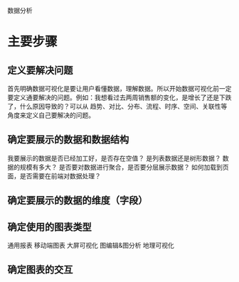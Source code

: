 数据分析 

# 主要步骤

## 定义要解决问题
首先明确数据可视化是要让用户看懂数据，理解数据。所以开始数据可视化前一定要定义通要解决的问题。例如：我想看过去两周销售额的变化，是增长了还是下跌了，什么原因导致的？可以从 趋势、对比、分布、流程、时序、空间、关联性等角度来定义自己要解决的问题。

## 确定要展示的数据和数据结构
我要展示的数据是否已经加工好，是否存在空值？
是列表数据还是树形数据？
数据的规模有多大？
是否要对数据进行聚合，是否要分层展示数据？
如何加载到页面，是否需要在前端对数据处理？

## 确定要展示的数据的维度（字段）


## 确定使用的图表类型
通用报表
移动端图表
大屏可视化
图编辑&图分析
地理可视化

## 确定图表的交互